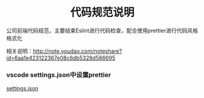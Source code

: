 <!-- 项目大标题 -->
<h1 align="center">代码规范说明</h1>
<!-- 项目说明 -->
公司前端代码规范，主要结束Eslint进行代码检查，配合使用prettier进行代码风格格式化

相关说明：http://note.youdao.com/noteshare?id=6aa1e423122367e08c6db5328d586695

### vscode settings.json中设置prettier
[settings.json](./settings.json)

